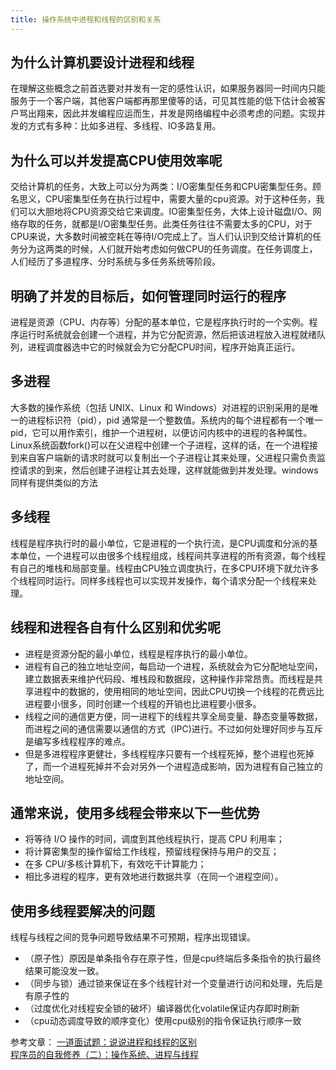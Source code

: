 ```yaml
---
title: 操作系统中进程和线程的区别和关系
---
```


## 为什么计算机要设计进程和线程

在理解这些概念之前首选要对并发有一定的感性认识，如果服务器同一时间内只能服务于一个客户端，其他客户端都再那里傻等的话，可见其性能的低下估计会被客户骂出翔来，因此并发编程应运而生，并发是网络编程中必须考虑的问题。实现并发的方式有多种：比如多进程、多线程、IO多路复用。

## 为什么可以并发提高CPU使用效率呢

交给计算机的任务，大致上可以分为两类：I/O密集型任务和CPU密集型任务。顾名思义，CPU密集型任务在执行过程中，需要大量的cpu资源。对于这种任务，我们可以大胆地将CPU资源交给它来调度。IO密集型任务，大体上设计磁盘I/O、网络存取的任务，就都是I/O密集型任务。此类任务往往不需要太多的CPU，对于CPU来说，大多数时间被空耗在等待I/O完成上了。当人们认识到交给计算机的任务分为这两类的时候，人们就开始考虑如何做CPU的任务调度。在任务调度上，人们经历了多道程序、分时系统与多任务系统等阶段。

## 明确了并发的目标后，如何管理同时运行的程序

进程是资源（CPU、内存等）分配的基本单位，它是程序执行时的一个实例。程序运行时系统就会创建一个进程，并为它分配资源，然后把该进程放入进程就绪队列，进程调度器选中它的时候就会为它分配CPU时间，程序开始真正运行。

## 多进程

大多数的操作系统（包括 UNIX、Linux 和 Windows）对进程的识别采用的是唯一的进程标识符（pid），pid 通常是一个整数值。系统内的每个进程都有一个唯一 pid，它可以用作索引，维护一个进程树，以便访问内核中的进程的各种属性。
Linux系统函数fork()可以在父进程中创建一个子进程，这样的话，在一个进程接到来自客户端新的请求时就可以复制出一个子进程让其来处理，父进程只需负责监控请求的到来，然后创建子进程让其去处理，这样就能做到并发处理。windows同样有提供类似的方法

## 多线程

线程是程序执行时的最小单位，它是进程的一个执行流，是CPU调度和分派的基本单位，一个进程可以由很多个线程组成，线程间共享进程的所有资源，每个线程有自己的堆栈和局部变量。线程由CPU独立调度执行，在多CPU环境下就允许多个线程同时运行。同样多线程也可以实现并发操作，每个请求分配一个线程来处理。

## 线程和进程各自有什么区别和优劣呢

* 进程是资源分配的最小单位，线程是程序执行的最小单位。
* 进程有自己的独立地址空间，每启动一个进程，系统就会为它分配地址空间，建立数据表来维护代码段、堆栈段和数据段，这种操作非常昂贵。而线程是共享进程中的数据的，使用相同的地址空间，因此CPU切换一个线程的花费远比进程要小很多，同时创建一个线程的开销也比进程要小很多。
* 线程之间的通信更方便，同一进程下的线程共享全局变量、静态变量等数据，而进程之间的通信需要以通信的方式（IPC)进行。不过如何处理好同步与互斥是编写多线程程序的难点。
* 但是多进程程序更健壮，多线程程序只要有一个线程死掉，整个进程也死掉了，而一个进程死掉并不会对另外一个进程造成影响，因为进程有自己独立的地址空间。

## 通常来说，使用多线程会带来以下一些优势

* 将等待 I/O 操作的时间，调度到其他线程执行，提高 CPU 利用率；
* 将计算密集型的操作留给工作线程，预留线程保持与用户的交互；
* 在多 CPU/多核计算机下，有效吃干计算能力；
* 相比多进程的程序，更有效地进行数据共享（在同一个进程空间）。

## 使用多线程要解决的问题

线程与线程之间的竞争问题导致结果不可预期，程序出现错误。

* （原子性）原因是单条指令存在原子性，但是cpu终端后多条指令的执行最终结果可能没发一致。
* （同步与锁）通过锁来保证在多个线程针对一个变量进行访问和处理，先后是有原子性的
* （过度优化对线程安全锁的破坏）编译器优化volatile保证内存即时刷新
* （cpu动态调度导致的顺序变化）使用cpu级别的指令保证执行顺序一致

参考文章：
[一道面试题：说说进程和线程的区别](https://foofish.net/thread-and-process.html)  
[程序员的自我修养（二）：操作系统、进程与线程](https://liam.page/2017/01/17/layers-and-operation-system/)
